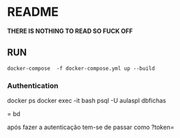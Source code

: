 # README

**THERE IS NOTHING TO READ SO FUCK OFF**

## RUN
    docker-compose  -f docker-compose.yml up --build

### Authentication



docker ps
docker exec -it <id> bash
psql -U aulaspl dbfichas


<id> = bd

após fazer a autenticação tem-se de passar como ?token=<token dado>